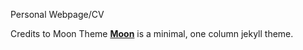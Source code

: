Personal Webpage/CV

Credits to Moon Theme
**[Moon](https://taylantatli.github.io/Moon)** is a minimal, one column jekyll theme.

